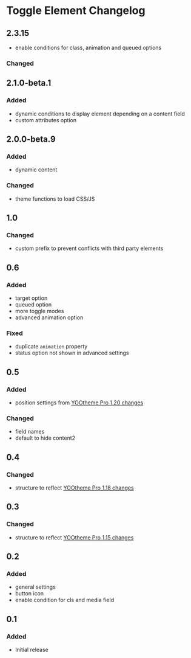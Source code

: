 # Toggle Element Changelog

## 2.3.15

- enable conditions for class, animation and queued options

### Changed

## 2.1.0-beta.1

### Added

- dynamic conditions to display element depending on a content field
- custom attributes option

## 2.0.0-beta.9

### Added

- dynamic content

### Changed

- theme functions to load CSS/JS

## 1.0

### Changed

- custom prefix to prevent conflicts with third party elements

## 0.6

### Added

- target option
- queued option
- more toggle modes
- advanced animation option

### Fixed

- duplicate `animation` property
- status option not shown in advanced settings

## 0.5

### Added

- position settings from [YOOtheme Pro 1.20 changes](https://yootheme.com/blog/2019/05/17/yootheme-pro-1.20-released)

### Changed

- field names
- default to hide content2

## 0.4

### Changed

- structure to reflect [YOOtheme Pro 1.18 changes](https://yootheme.com/blog/2019/01/31/yootheme-pro-1.18-released)

## 0.3

### Changed

- structure to reflect [YOOtheme Pro 1.15 changes](https://yootheme.com/blog/2018/09/25/yootheme-pro-115-released)

## 0.2

### Added

- general settings
- button icon
- enable condition for cls and media field

## 0.1

### Added

- Initial release
